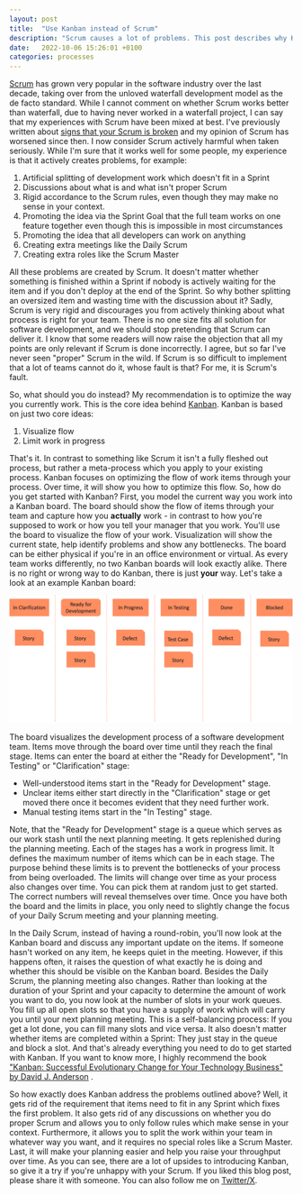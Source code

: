 ```yaml
---
layout: post
title:  "Use Kanban instead of Scrum"
description: "Scrum causes a lot of problems. This post describes why Kanban might be the better choice for many teams and how to get started."
date:   2022-10-06 15:26:01 +0100
categories: processes
---
```

[Scrum](https://scrumguides.org/index.html) has grown very popular in the software industry over the
last decade, taking over from the unloved waterfall development model as the de facto standard.
While I cannot comment on whether Scrum works better than
waterfall, due to having never worked in a waterfall project, I can say that my experiences
with Scrum have been mixed at best. I've previously written
about [signs that your Scrum is broken](https://thinkingsideways.net/processes/how-not-to-do-scrum.html)
and my opinion of Scrum has worsened since then. I now consider Scrum actively harmful when taken
seriously. While I'm sure that it works well for some people, my experience is that it actively
creates problems, for example:

1. Artificial splitting of development work which doesn't fit in a Sprint
2. Discussions about what is and what isn't proper Scrum
3. Rigid accordance to the Scrum rules, even though they may make no sense in your context.
4. Promoting the idea via the Sprint Goal that the full team works on one feature together even
   though this is impossible in most circumstances
5. Promoting the idea that all developers can work on anything
6. Creating extra meetings like the Daily Scrum
7. Creating extra roles like the Scrum Master

All these problems are created by Scrum. It doesn't matter whether
something is finished within a Sprint if nobody is actively waiting for the item and if you don't
deploy at the end of the Sprint. So why bother splitting an oversized item and wasting time
with the discussion about it? Sadly, Scrum is very rigid and discourages you from
actively thinking about what process is right for your team. There is no one size fits all solution
for software development,
and we should stop pretending that Scrum can deliver it. I know that some readers will now raise
the objection that all my points are only relevant if Scrum is done incorrectly. I agree, but so far
I've never seen "proper" Scrum in the wild. If Scrum is so difficult to implement that a lot of
teams
cannot do it, whose fault is that? For me, it is Scrum's fault.

So, what should you do instead? My recommendation is to optimize the way you currently work. This is
the core idea behind [Kanban](https://en.wikipedia.org/wiki/Kanban_(development)). Kanban is based
on just two core ideas:

1. Visualize flow
2. Limit work in progress

That's it. In contrast to something like Scrum it isn't a fully fleshed out process, but rather a
meta-process which you apply to your existing process. Kanban focuses on optimizing the flow of work
items through your process. Over time, it will show you how to optimize this flow. So, how do you
get
started with Kanban? First, you model the current way you work into a Kanban board. The
board should show the flow of items through your team and capture how you **actually** work - in
contrast to how
you're supposed to work or how you tell your manager that you work. You'll use the board to
visualize the flow of your work. Visualization will show the current state, help identify problems
and show any
bottlenecks. The board can be either physical if you're in an office environment or virtual. As
every team works differently, no two Kanban boards will look exactly alike. There is no
right or wrong way to do Kanban, there is just **your** way. Let's take a look at an example Kanban
board:

![kanban board](/images/kanbanboard.png)

The board visualizes the development process of a software development team. Items move through the
board over time until they reach the final stage. Items can enter the board at either the "Ready for
Development", "In Testing" or "Clarification" stage:

- Well-understood items start in the "Ready for Development" stage.
- Unclear items either start directly in the "Clarification" stage or get moved there once it
  becomes evident that they need further work.
- Manual testing items start in the "In Testing" stage.

Note, that the "Ready for Development" stage is a queue which serves as our work
stash until the next planning meeting. It gets replenished during the planning meeting.
Each of the stages has a work in progress limit. It
defines the maximum number of items which can be in each stage. The purpose behind these limits is
to prevent the bottlenecks of your process from being overloaded. The limits will change
over time
as your process also changes over time. You can pick them at random just to get started. The correct
numbers will reveal themselves over time. Once you have both the board and the limits in
place, you only need to slightly change the focus of your Daily Scrum meeting and your planning
meeting.

In the Daily Scrum, instead of having a round-robin, you'll now look at the Kanban board and
discuss any important update on the items. If someone hasn't worked on any item, he keeps quiet in
the meeting. However, if this happens often, it raises the question of what exactly he is doing and
whether this should be visible on the Kanban board. Besides the Daily Scrum, the planning meeting
also
changes. Rather than looking at the duration of your Sprint and your capacity to determine the
amount of work you want to do,
you now look at the number of slots in your work queues. You fill up all open slots so that you
have a supply of work which will carry you until your next planning meeting. This is a
self-balancing process: If you get a lot done, you can fill many slots and vice versa. It also
doesn't matter whether items are completed within a Sprint: They just stay
in the queue and block a slot. And that's already everything you need to do to get started with
Kanban. If you want to know more, I highly recommend the
book ["Kanban: Successful Evolutionary Change for
Your Technology Business" by David J. Anderson](https://www.goodreads.com/en/book/show/8086552-kanban)
.

So how exactly does Kanban address the problems outlined above? Well, it gets rid of the
requirement
that items need to fit in any Sprint which fixes the first problem. It also gets rid
of any discussions on whether you do proper Scrum and allows you to only follow rules which make
sense
in your context. Furthermore, it allows you to split the work within your team in whatever way you
want,
and it requires no special roles like a Scrum Master. Last, it will make your planning easier
and help you raise your throughput over time. As you can see, there are a lot of upsides to
introducing Kanban, so give it a try if you're unhappy with your Scrum. If you liked this blog post, please share it with someone. You can also follow me on [Twitter/X](https://twitter.com/fxr256).
